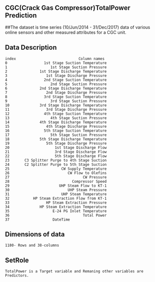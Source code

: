 ## CGC(Crack Gas Compressor)TotalPower Prediction

##The dataset is time series (10/Jun/2014 - 31/Dec/2017) data of various online sensors and other measured attributes for a CGC unit. 

## Data Description
    index                             Column names
    0                 1st Stage Suction Temperature
    1                    1st Stage Suction Pressure
    2               1st Stage Discharge Temperature
    3                  1st Stage Discharge Pressure
    4                 2nd Stage Suction Temperature
    5                    2nd Stage Suction Pressure
    6               2nd Stage Discharge Temperature
    7                  2nd Stage Discharge Pressure
    8                 3rd Stage Suction Temperature
    9                    3rd Stage Suction Pressure
    10              3rd Stage Discharge Temperature
    11                 3rd Stage Discharge Pressure
    12                4th Stage Suction Temperature
    13                   4th Stage Suction Pressure
    14              4th Stage Discharge Temperature
    15                 4th Stage Discharge Pressure
    16                5th Stage Suction Temperature
    17                   5th Stage Suction Pressure
    18              5th Stage Discharge Temperature
    19                 5th Stage Discharge Pressure
    20                     1st Stage Discharge Flow
    21                     3rd Stage Discharge Flow
    22                     5th Stage Discharge Flow
    23       C3 Splitter Purge to 4th Stage Suction
    24       C2 Splitter Purge to 5th Stage Suction
    25                        CW Supply Temperature
    26                           CW Flow to Olefins
    27                                  CW Pressure
    28                             Compressor Speed
    29                       UHP Steam Flow to KT-1
    30                           UHP Steam Pressure
    31                        UHP Steam Temperature
    32           HP Steam Extraction Flow from KT-1
    33                 HP Steam Extraction Pressure
    34              HP Steam Extraction Temperature
    35                    E-24 PG Inlet Temperature
    36                                  Total Power
    37                    DateTime


## Dimensions of data
    1180- Rows and 38-columns

## SetRole
    TotalPower is a Target variable and Remaning other variables are Predictors.
